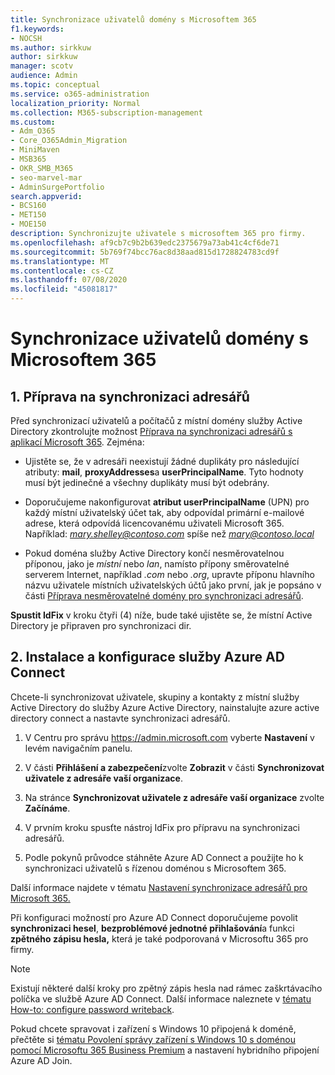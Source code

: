 ```yaml
---
title: Synchronizace uživatelů domény s Microsoftem 365
f1.keywords:
- NOCSH
ms.author: sirkkuw
author: sirkkuw
manager: scotv
audience: Admin
ms.topic: conceptual
ms.service: o365-administration
localization_priority: Normal
ms.collection: M365-subscription-management
ms.custom:
- Adm_O365
- Core_O365Admin_Migration
- MiniMaven
- MSB365
- OKR_SMB_M365
- seo-marvel-mar
- AdminSurgePortfolio
search.appverid:
- BCS160
- MET150
- MOE150
description: Synchronizujte uživatele s microsoftem 365 pro firmy.
ms.openlocfilehash: af9cb7c9b2b639edc2375679a73ab41c4cf6de71
ms.sourcegitcommit: 5b769f74bcc76ac8d38aad815d1728824783cd9f
ms.translationtype: MT
ms.contentlocale: cs-CZ
ms.lasthandoff: 07/08/2020
ms.locfileid: "45081817"
---
```

# <a name="synchronize-domain-users-to-microsoft-365"></a>Synchronizace uživatelů domény s Microsoftem 365

## <a name="1-prepare-for-directory-synchronization"></a>1. Příprava na synchronizaci adresářů 

Před synchronizací uživatelů a počítačů z místní domény služby Active Directory zkontrolujte možnost [Příprava na synchronizaci adresářů s aplikací Microsoft 365](https://docs.microsoft.com/office365/enterprise/prepare-for-directory-synchronization). Zejména:

   - Ujistěte se, že v adresáři neexistují žádné duplikáty pro následující atributy: **mail**, **proxyAddresses**a **userPrincipalName**. Tyto hodnoty musí být jedinečné a všechny duplikáty musí být odebrány.
   
   - Doporučujeme nakonfigurovat **atribut userPrincipalName** (UPN) pro každý místní uživatelský účet tak, aby odpovídal primární e-mailové adrese, která odpovídá licencovanému uživateli Microsoft 365. Například: *mary.shelley@contoso.com* spíše než *mary@contoso.local*
   
   - Pokud doména služby Active Directory končí nesměrovatelnou příponou, jako je *místní* nebo *lan*, namísto přípony směrovatelné serverem Internet, například *.com* nebo *.org*, upravte příponu hlavního názvu uživatele místních uživatelských účtů jako první, jak je popsáno v části [Příprava nesměrovatelné domény pro synchronizaci adresářů](https://docs.microsoft.com/office365/enterprise/prepare-a-non-routable-domain-for-directory-synchronization). 

**Spustit IdFix** v kroku čtyři (4) níže, bude také ujistěte se, že místní Active Directory je připraven pro synchronizaci dir.

## <a name="2-install-and-configure-azure-ad-connect"></a>2. Instalace a konfigurace služby Azure AD Connect

Chcete-li synchronizovat uživatele, skupiny a kontakty z místní služby Active Directory do služby Azure Active Directory, nainstalujte azure active directory connect a nastavte synchronizaci adresářů. 

 1. V Centru pro správu <a href="https://go.microsoft.com/fwlink/p/?linkid=2024339" target="_blank">https://admin.microsoft.com</a> vyberte **Nastavení** v levém navigačním panelu.

 2. V části **Přihlášení a zabezpečení**zvolte **Zobrazit** v části **Synchronizovat uživatele z adresáře vaší organizace**.

 3. Na stránce **Synchronizovat uživatele z adresáře vaší organizace** zvolte **Začínáme**.

 4. V prvním kroku spusťte nástroj IdFix pro přípravu na synchronizaci adresářů.

 5. Podle pokynů průvodce stáhněte Azure AD Connect a použijte ho k synchronizaci uživatelů s řízenou doménou s Microsoftem 365.


Další informace najdete v tématu [Nastavení synchronizace adresářů pro Microsoft 365.](https://docs.microsoft.com/office365/enterprise/set-up-directory-synchronization)

Při konfiguraci možností pro Azure AD Connect doporučujeme povolit **synchronizaci hesel**, **bezproblémové jednotné přihlašování**a funkci **zpětného zápisu hesla,** která je také podporovaná v Microsoftu 365 pro firmy.

> [!NOTE]
> Existují některé další kroky pro zpětný zápis hesla nad rámec zaškrtávacího políčka ve službě Azure AD Connect. Další informace naleznete v [tématu How-to: configure password writeback](https://docs.microsoft.com/azure/active-directory/authentication/howto-sspr-writeback). 

Pokud chcete spravovat i zařízení s Windows 10 připojená k doméně, přečtěte si [tématu Povolení správy zařízení s Windows 10 s doménou pomocí Microsoftu 365 Business Premium](manage-windows-devices.md) a nastavení hybridního připojení Azure AD Join. 